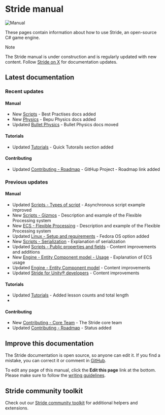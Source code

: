 # Stride manual

![Manual](get-started/media/game-editor-scene.jpg)

These pages contain information about how to use Stride, an open-source C# game engine.

> [!Note]
> The Stride manual is under construction and is regularly updated with new content. Follow [Stride on X](https://x.com/stridedotnet?s=20) for documentation updates.

## Latest documentation

### Recent updates

#### Manual

- <span class="badge text-bg-success">New</span> [Scripts](scripts/best-practice.md) - Best Practises docs added
- <span class="badge text-bg-success">New</span> [Physics](physics/index.md) - Bepu Physics docs added
- <span class="badge text-bg-info">Updated</span> [Bullet Physics](physics-bullet/index.md) - Bullet Physics docs moved

#### Tutorials

- <span class="badge text-bg-info">Updated</span> [Tutorials](../tutorials/index.md) - Quick Tutorails section added

#### Contributing

- <span class="badge text-bg-info">Updated</span> [Contributing - Roadmap](../contributors/roadmap.md) - GitHup Project - Roadmap link added

### Previous updates

#### Manual
- <span class="badge text-bg-info">Updated</span> [Scripts - Types of script](scripts/types-of-script.md) - Asynchronous script example improved
- <span class="badge text-bg-success">New</span> [Scripts - Gizmos](scripts/gizmos.md) - Description and example of the Flexible Processing system
- <span class="badge text-bg-success">New</span> [ECS - Flexible Processing](engine/entity-component-system/flexible-processing.md) - Description and example of the Flexible Processing system
- <span class="badge text-bg-info">Updated</span> [Linux - Setup and requirements](platforms/linux/setup-and-requirements.md) - Fedora OS option added
- <span class="badge text-bg-success">New</span> [Scripts - Serialization](scripts/serialization.md) - Explanation of serialization
- <span class="badge text-bg-info">Updated</span> [Scripts - Public properties and fields](scripts/public-properties-and-fields.md) - Content improvements and additions
- <span class="badge text-bg-success">New</span> [Engine - Entity Component model - Usage](engine/entity-component-system/usage.md) - Explanation of ECS usage
- <span class="badge text-bg-info">Updated</span> [Engine - Entity Component model](engine/entity-component-system/index.md) - Content improvements
- <span class="badge text-bg-info">Updated</span> [Stride for Unity® developers](stride-for-unity-developers/index.md) - Content improvements

#### Tutorials

- <span class="badge text-bg-info">Updated</span> [Tutorials](../tutorials/index.md) - Added lesson counts and total length
- 
#### Contributing

- <span class="badge text-bg-success">New</span> [Contributing - Core Team](../contributors/core-team.md) - The Stride core team
- <span class="badge text-bg-info">Updated</span> [Contributing - Roadmap](../contributors/roadmap.md) - Status added 

## Improve this documentation

The Stride documentation is open source, so anyone can edit it. If you find a mistake, you can correct it or comment in [GitHub](https://github.com/stride3d/stride-docs).

To edit any page of this manual, click the **Edit this page** link at the bottom. Please make sure to follow the [writing guidelines](../contributors/documentation/index.md).

## Stride community toolkit

Check out our [Stride community toolkit](https://stride3d.github.io/stride-community-toolkit/index.html) for additional helpers and extensions.
